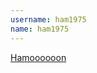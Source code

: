 ```yaml
---
username: ham1975
name: ham1975
---
```


[Hamoooooon](https://play.google.com/store/apps/details?id=jp.hamsoft.hamoooooon&hl=ja)

